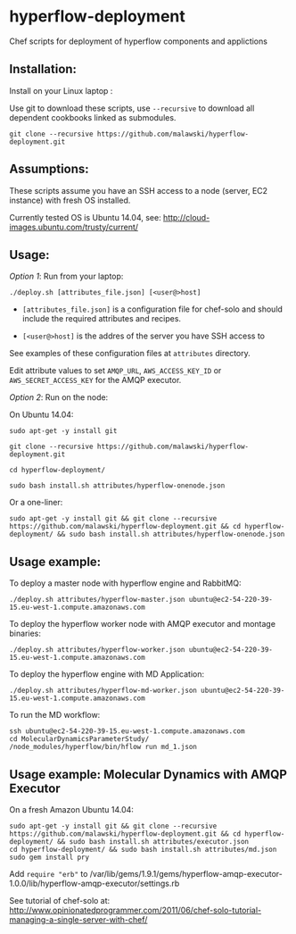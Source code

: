 hyperflow-deployment
====================

Chef scripts for deployment of hyperflow components and applictions

Installation:
-------------

Install on your Linux laptop :

Use git to download these scripts, use `--recursive` to download all dependent cookbooks linked as submodules.

`git clone --recursive https://github.com/malawski/hyperflow-deployment.git`


Assumptions:
------

These scripts assume you have an SSH access to a node (server, EC2 instance) with fresh OS installed. 

Currently tested OS is Ubuntu 14.04, see:  http://cloud-images.ubuntu.com/trusty/current/

Usage:
--------------

*Option 1*: Run from your laptop:

`./deploy.sh [attributes_file.json] [<user@>host]`

  * `[attributes_file.json]` is a configuration file for chef-solo and should include the required attributes and recipes.

  * `[<user@>host]` is the addres of the server you have SSH access to

See examples of these configuration files at `attributes` directory.

Edit attribute values to set `AMQP_URL`, `AWS_ACCESS_KEY_ID` or `AWS_SECRET_ACCESS_KEY` for the AMQP executor.

*Option 2*: Run on the node:

On Ubuntu 14.04:

`sudo apt-get -y install git`

`git clone --recursive https://github.com/malawski/hyperflow-deployment.git`

`cd hyperflow-deployment/`

`sudo bash install.sh attributes/hyperflow-onenode.json`

Or a one-liner: 

`sudo apt-get -y install git && git clone --recursive https://github.com/malawski/hyperflow-deployment.git && cd hyperflow-deployment/ && sudo bash install.sh attributes/hyperflow-onenode.json`

Usage example:
--------------

To deploy a master node with hyperflow engine and RabbitMQ:

`./deploy.sh attributes/hyperflow-master.json ubuntu@ec2-54-220-39-15.eu-west-1.compute.amazonaws.com`

To deploy the hyperflow worker node with AMQP executor and montage binaries:

`./deploy.sh attributes/hyperflow-worker.json ubuntu@ec2-54-220-39-15.eu-west-1.compute.amazonaws.com`

To deploy the hyperflow engine with MD Application:

`./deploy.sh attributes/hyperflow-md-worker.json ubuntu@ec2-54-220-39-15.eu-west-1.compute.amazonaws.com`

To run the MD workflow:

```
ssh ubuntu@ec2-54-220-39-15.eu-west-1.compute.amazonaws.com
cd MolecularDynamicsParameterStudy/
/node_modules/hyperflow/bin/hflow run md_1.json
```

Usage example: Molecular Dynamics with AMQP Executor 
--------------

On a fresh Amazon Ubuntu 14.04:

```
sudo apt-get -y install git && git clone --recursive https://github.com/malawski/hyperflow-deployment.git && cd hyperflow-deployment/ && sudo bash install.sh attributes/executor.json
cd hyperflow-deployment/ && sudo bash install.sh attributes/md.json
sudo gem install pry
```

Add `require "erb"` to /var/lib/gems/1.9.1/gems/hyperflow-amqp-executor-1.0.0/lib/hyperflow-amqp-executor/settings.rb


See tutorial of chef-solo at: http://www.opinionatedprogrammer.com/2011/06/chef-solo-tutorial-managing-a-single-server-with-chef/
